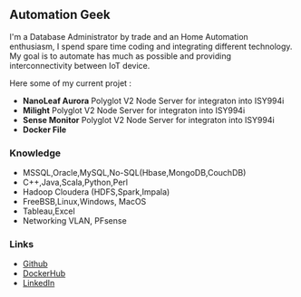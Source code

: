 ## Automation Geek

I'm a Database Administrator by trade and an Home Automation enthusiasm, I spend spare time coding and integrating different technology. My goal is to automate has much as possible and providing interconnectivity between IoT device.

Here some of my current projet :

- **NanoLeaf Aurora** Polyglot V2 Node Server for integraton into ISY994i
- **Milight** Polyglot V2 Node Server for integraton into ISY994i
- **Sense Monitor** Polyglot V2 Node Server for integraton into ISY994i
- **Docker File**

### Knowledge

- MSSQL,Oracle,MySQL,No-SQL(Hbase,MongoDB,CouchDB)
- C++,Java,Scala,Python,Perl
- Hadoop Cloudera (HDFS,Spark,Impala)
- FreeBSB,Linux,Windows, MacOS
- Tableau,Excel
- Networking VLAN, PFsense

### Links
- [Github](https://github.com/therealmysteryman)
- [DockerHub](https://hub.docker.com/u/automationgeek/)
- [LinkedIn](https://www.linkedin.com/in/jean-françois-tremblay-4949182)
